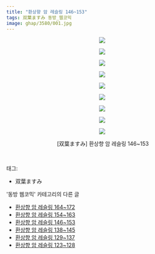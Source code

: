 ```yaml
---
title: "환상향 암 레슬링 146~153"
tags: 双葉ますみ 동방_웹코믹
image: ghap/3580/001.jpg
---
```

<div class="article">
<p style="text-align: center; clear: none; float: none;"><img src="{{ site.nasurl }}/ghap/3580/001.jpg"/></p>
<p style="text-align: center; clear: none; float: none;"><img src="{{ site.nasurl }}/ghap/3580/002.jpg"/></p>
<p style="text-align: center; clear: none; float: none;"><img src="{{ site.nasurl }}/ghap/3580/003.jpg"/></p>
<p style="text-align: center; clear: none; float: none;"><img src="{{ site.nasurl }}/ghap/3580/004.jpg"/></p>
<p style="text-align: center; clear: none; float: none;"><img src="{{ site.nasurl }}/ghap/3580/005.jpg"/></p>
<p style="text-align: center; clear: none; float: none;"><img src="{{ site.nasurl }}/ghap/3580/006.jpg"/></p>
<p style="text-align: center; clear: none; float: none;"><img src="{{ site.nasurl }}/ghap/3580/007.jpg"/></p>
<p style="text-align: center; clear: none; float: none;"><img src="{{ site.nasurl }}/ghap/3580/008.jpg"/></p>
<p style="text-align: center; clear: none; float: none;"><img src="{{ site.nasurl }}/ghap/3580/009.jpg"/></p>
<p style="text-align: center; clear: none; float: none;"> [双葉ますみ] 환상향 암 레슬링 146~153</p>
<p><br/></p>
</div><div class="tagTrail">
<p>태그: </p>
<ul>
<li>双葉ますみ</li>
</ul>
</div><div class="another">
<p>'동방 웹코믹' 카테고리의 다른 글</p>
<ul>
<li><a href="/2017-07-20-ghap_3582">환상향 암 레슬링 164~172</a></li>
<li><a href="/2017-07-20-ghap_3581">환상향 암 레슬링 154~163</a></li>
<li><a href="/2017-07-20-ghap_3580">환상향 암 레슬링 146~153</a></li>
<li><a href="/2017-07-20-ghap_3579">환상향 암 레슬링 138~145</a></li>
<li><a href="/2017-07-17-ghap_3576">환상향 암 레슬링 129~137</a></li>
<li><a href="/2017-07-17-ghap_3575">환상향 암 레슬링 123~128</a></li>
</ul>
</div><div class="cb_module cb_fluid">
<div class="cb_wrt cb_profile">
</div><!-- commentList close -->
</div>